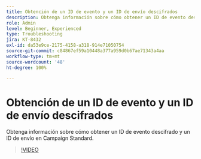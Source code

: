```yaml
---
title: Obtención de un ID de evento y un ID de envío descifrados
description: Obtenga información sobre cómo obtener un ID de evento descifrado y un ID de envío en Campaign Standard.
role: Admin
level: Beginner, Experienced
type: Troubleshooting
jira: KT-8432
exl-id: da53e9ce-2175-4158-a318-914e71050754
source-git-commit: c84867ef59a10448a377a959d0b67ae71343a4aa
workflow-type: tm+mt
source-wordcount: '48'
ht-degree: 100%

---
```


# Obtención de un ID de evento y un ID de envío descifrados

Obtenga información sobre cómo obtener un ID de evento descifrado y un ID de envío en Campaign Standard.

>[!VIDEO](https://video.tv.adobe.com/v/335989?quality=12&learn=on)
